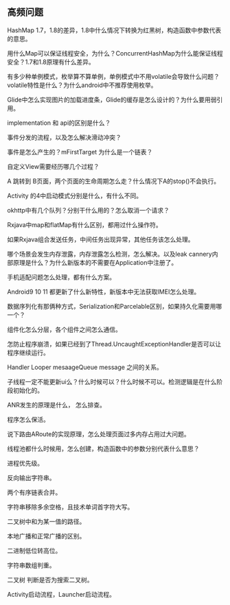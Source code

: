 ## 高频问题

HashMap 1.7，1.8的差异，1.8中什么情况下转换为红黑树，构造函数中参数代表的意思。



用什么Map可以保证线程安全，为什么？ConcurrentHashMap为什么能保证线程安全？1.7和1.8原理有什么差异。



有多少种单例模式，枚举算不算单例，单例模式中不用volatile会导致什么问题？volatile特性是什么？为什么android中不推荐使用枚举。



Glide中怎么实现图片的加载进度条，Glide的缓存是怎么设计的？为什么要用弱引用。



implementation 和 api的区别是什么？



事件分发的流程，以及怎么解决滑动冲突？



事件是怎么产生的？mFirstTarget 为什么是一个链表？



自定义View需要经历哪几个过程？



A 跳转到 B页面，两个页面的生命周期怎么走？什么情况下A的stop()不会执行。



Activity 的4中启动模式分别是什么，有什么不同。



okhttp中有几个队列？分别干什么用的？怎么取消一个请求？



Rxjava中map和flatMap有什么区别，都用过什么操作符。



如果Rxjava组合发送任务，中间任务出现异常，其他任务该怎么处理。



哪个场景会发生内存泄露，内存泄露怎么检测，怎么解决。以及leak cannery内部原理是什么？为什么新版本的不需要在Application中注册了。



手机适配问题怎么处理，都有什么方案。



Android9 10 11 都更新了什么新特性，新版本中无法获取IMEI怎么处理。



数据序列化有那俩种方式，Serialization和Parcelable区别，如果持久化需要用哪一个？



组件化怎么分层，各个组件之间怎么通信。



怎防止程序崩溃，如果已经到了Thread.UncaughtExceptionHandler是否可以让程序继续运行。



Handler Looper mesaageQueue message 之间的关系。



子线程一定不能更新ui么？什么时候可以？什么时候不可以。检测逻辑是在什么阶段初始化的。



ANR发生的原理是什么， 怎么排查。



程序怎么保活。



说下路由ARoute的实现原理，怎么处理页面过多内存占用过大问题。



线程池都什么时候用，怎么创建，构造函数中的参数分别代表什么意思？



进程优先级。



反向输出字符串。



两个有序链表合并。



字符串移除多余空格，且技术单词首字符大写。



二叉树中和为某一值的路径。



本地广播和正常广播的区别。



二进制低位转高位。



字符串数组判重。



二叉树 判断是否为搜索二叉树。



Activity启动流程，Launcher启动流程。